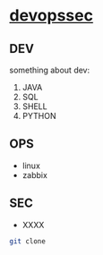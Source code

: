 [devopssec](https://github.com/4admin2root/devopssec/)
==================================================

DEV
--------------------------------------

something about dev:

1. JAVA
2. SQL
3. SHELL
4. PYTHON


OPS
--------------------------------------

- linux
- zabbix


SEC
--------------------------------------
- XXXX
```bash
git clone 
```

